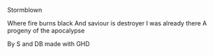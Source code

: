 Stormblown

Where fire burns black
And saviour is destroyer
I was already there
A progeny of the apocalypse

By S and DB
made with GHD
